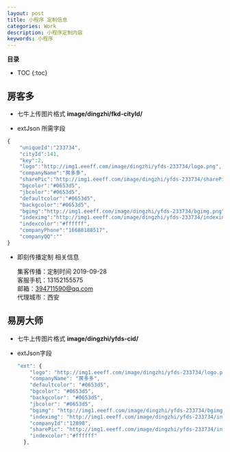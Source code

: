 ```yaml
---
layout: post
title: 小程序 定制信息
categories: Work
description: 小程序定制内容
keywords: 小程序
---
```


**目录**

* TOC
{:toc}
## 房客多

* 七牛上传图片格式   **image/dingzhi/fkd-cityId/**

* extJson 所需字段

``` javascript
{
    "uniqueId":"233734",
    "cityId":141,
    "key":2,
    "logo":"http://img1.eeeff.com/image/dingzhi/yfds-233734/logo.png",
    "companyName":"房多多",
    "sharePic":"http://img1.eeeff.com/image/dingzhi/yfds-233734/sharePic.png",
    "bgcolor":"#0653d5",
    "jbcolor":"#0653d5",
    "defaultcolor":"#0653d5",
    "backgcolor":"#0653d5",
    "bgimg":"http://img1.eeeff.com/image/dingzhi/yfds-233734/bgimg.png",
    "indeximg":"http://img1.eeeff.com/image/dingzhi/yfds-233734/indeximg.png",
    "indexcolor":"#ffffff",
    "companyPhone":"16688188517",
    "companyQQ":""
}
```

* 即刻传播定制 相关信息

  集客传播：定制时间   2019-09-28  
  客服手机：13152155575   
  邮箱：394711590@qq.com  
  代理城市：西安   


## 易房大师

* 七牛上传图片格式   **image/dingzhi/yfds-cid/**

* extJson字段

  ``` javascript
  "ext": {
      "logo": "http://img1.eeeff.com/image/dingzhi/yfds-233734/logo.png",
      "companyName": "房多多",
      "defaultcolor": "#0653d5",
      "bgcolor": "#0653d5",
      "backgcolor": "#0653d5",
      "jbcolor": "#0653d5",
      "bgimg": "http://img1.eeeff.com/image/dingzhi/yfds-233734/bgimg.png",
      "indeximg": "http://img1.eeeff.com/image/dingzhi/yfds-233734/indeximg.png",
      "companyId":"12898",
      "sharePic": "http://img1.eeeff.com/image/dingzhi/yfds-233734/indeximg.png",
      "indexcolor":"#ffffff"
    },
  ```

  